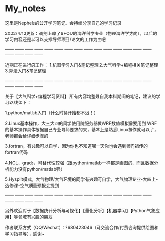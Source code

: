 # My_notes 

这里是Nephele的公开学习笔记，会持续分享自己的学习记录

2022/4/12更新：调剂上岸了SHOU的海洋科学专业（物理海洋学方向），以后的学习内容还是以可以支撑导师项目/论文的工作为主吧

—— —— —— —— —— —— —— —— —— —— —— —— —— —— —— —— —— —— ——

近期正在进行的工作：
1.机器学习入门&笔记整理
2.大气科学+编程相关笔记整理
3.算法入门&笔记整理

—— —— —— —— —— —— —— —— —— —— —— —— —— —— —— —— —— —— ——

关于【大气科学+编程学习资料】
所有内容均整理自我本科期间的笔记，建议的学习路线如下：

1.python/matlab入门（什么时候开始都不迟！）

2.Linux基本操作，大三大四的同学使用院服务器做WRF数值模拟需要用到
WRF的基本操作具体根据自己专业导师要求的来，基本上是熟悉Linux操作就可以了，老师都会给详细步骤的

3.fortran，有兴趣可以自学，因为你也不知道哪一天你也会遇到师门祖传的fortran代码

4.NCL，grads，可替代性较强（跟python/matlab一样都是画图的，而且数据分析能力没有python/matlab强）

5.Hysplit模式，大气物理/大气环境的同学有兴趣可自学，大气物理专业-大四上-选修课-空气质量预报会提到

—— —— —— —— —— —— —— —— —— —— —— —— —— —— —— —— —— —— ——

另外欢迎对于【数据统计分析与可视化】【量化分析】【机器学习】【Python气象应用】等领域有兴趣的朋友

作者联系方式（QQ/Wechat）：2680423046（可交流合作/付费咨询提供绘图和学习指导等），感谢~
